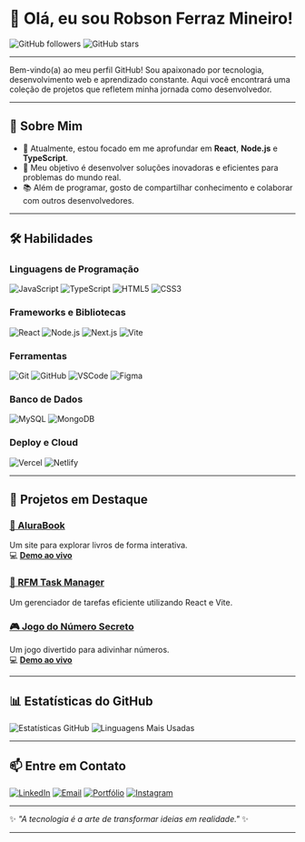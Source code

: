 
# 👋 Olá, eu sou **Robson Ferraz Mineiro**!

![GitHub followers](https://img.shields.io/github/followers/RobsonFerrazMineiro?style=social)
![GitHub stars](https://img.shields.io/github/stars/RobsonFerrazMineiro?style=social)

---

Bem-vindo(a) ao meu perfil GitHub! Sou apaixonado por tecnologia, desenvolvimento web e aprendizado constante. Aqui você encontrará uma coleção de projetos que refletem minha jornada como desenvolvedor.

---

## 🚀 Sobre Mim

- 🌱 Atualmente, estou focado em me aprofundar em **React**, **Node.js** e **TypeScript**.
- 🎯 Meu objetivo é desenvolver soluções inovadoras e eficientes para problemas do mundo real.
- 📚 Além de programar, gosto de compartilhar conhecimento e colaborar com outros desenvolvedores.

---

## 🛠️ Habilidades

### **Linguagens de Programação**
![JavaScript](https://img.shields.io/badge/JavaScript-F7DF1E?style=for-the-badge&logo=javascript&logoColor=black)
![TypeScript](https://img.shields.io/badge/TypeScript-007ACC?style=for-the-badge&logo=typescript&logoColor=white)
![HTML5](https://img.shields.io/badge/HTML5-E34F26?style=for-the-badge&logo=html5&logoColor=white)
![CSS3](https://img.shields.io/badge/CSS3-1572B6?style=for-the-badge&logo=css3&logoColor=white)

### **Frameworks e Bibliotecas**
![React](https://img.shields.io/badge/React-61DAFB?style=for-the-badge&logo=react&logoColor=black)
![Node.js](https://img.shields.io/badge/Node.js-339933?style=for-the-badge&logo=nodedotjs&logoColor=white)
![Next.js](https://img.shields.io/badge/Next.js-000000?style=for-the-badge&logo=nextdotjs&logoColor=white)
![Vite](https://img.shields.io/badge/Vite-646CFF?style=for-the-badge&logo=vite&logoColor=white)

### **Ferramentas**
![Git](https://img.shields.io/badge/Git-F05032?style=for-the-badge&logo=git&logoColor=white)
![GitHub](https://img.shields.io/badge/GitHub-181717?style=for-the-badge&logo=github&logoColor=white)
![VSCode](https://img.shields.io/badge/VSCode-007ACC?style=for-the-badge&logo=visualstudiocode&logoColor=white)
![Figma](https://img.shields.io/badge/Figma-F24E1E?style=for-the-badge&logo=figma&logoColor=white)

### **Banco de Dados**
![MySQL](https://img.shields.io/badge/MySQL-4479A1?style=for-the-badge&logo=mysql&logoColor=white)
![MongoDB](https://img.shields.io/badge/MongoDB-47A248?style=for-the-badge&logo=mongodb&logoColor=white)

### **Deploy e Cloud**
![Vercel](https://img.shields.io/badge/Vercel-000000?style=for-the-badge&logo=vercel&logoColor=white)
![Netlify](https://img.shields.io/badge/Netlify-00C7B7?style=for-the-badge&logo=netlify&logoColor=white)

---

## 🌟 Projetos em Destaque

### [📖 AluraBook](https://github.com/RobsonFerrazMineiro/AluraBook)
Um site para explorar livros de forma interativa.  
💻 [**Demo ao vivo**](https://alurabook-one-theta.vercel.app)

### [🎯 RFM Task Manager](https://github.com/RobsonFerrazMineiro/rfm-task-manager)
Um gerenciador de tarefas eficiente utilizando React e Vite.

### [🎮 Jogo do Número Secreto](https://github.com/RobsonFerrazMineiro/jogo-do-numero-secreto)
Um jogo divertido para adivinhar números.  
💻 [**Demo ao vivo**](https://jogo-numero-secreto-vert-five.vercel.app)

---

## 📊 Estatísticas do GitHub

![Estatísticas GitHub](https://github-readme-stats.vercel.app/api?username=RobsonFerrazMineiro&show_icons=true&bg_color=30,0d1b2a,1b263b,415a77,0a9396&title_color=ffffff&text_color=ffffff&icon_color=76c893)
![Linguagens Mais Usadas](https://github-readme-stats.vercel.app/api/top-langs/?username=RobsonFerrazMineiro&layout=compact&title_color=00ffcc&text_color=ffffff&icon_color=00ccff&bg_color=gradient,002b52,004d8d,0073e6,00bfff&)

---

## 📫 Entre em Contato

[![LinkedIn](https://img.shields.io/badge/LinkedIn-0077B5?style=for-the-badge&logo=linkedin&logoColor=white)](https://www.linkedin.com/in/robsonferrazmineiro)
[![Email](https://img.shields.io/badge/Email-D14836?style=for-the-badge&logo=gmail&logoColor=white)](mailto:robson_r_f@hotmail.com)
[![Portfólio](https://img.shields.io/badge/Portfólio-000000?style=for-the-badge&logo=vercel&logoColor=white)](https://robsonferraz.vercel.app)
[![Instagram](https://img.shields.io/badge/Instagram-E4405F?style=for-the-badge&logo=instagram&logoColor=white)](https://www.instagram.com/robsonfmofcial/)

---

✨ *"A tecnologia é a arte de transformar ideias em realidade."* ✨

----
